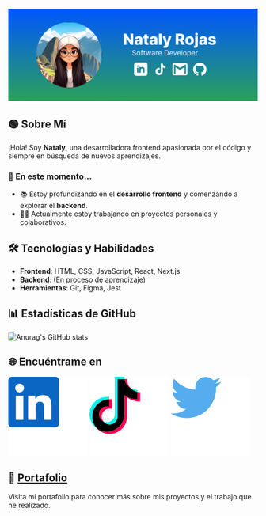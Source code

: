 ![Portada](./social-media/graph.png)

## 🟢 Sobre Mí
¡Hola! Soy **Nataly**, una desarrolladora frontend apasionada por el código y siempre en búsqueda de nuevos aprendizajes.

### 🚀 En este momento...
- 📚 Estoy profundizando en el **desarrollo frontend** y comenzando a explorar el **backend**.
- 👩‍💻 Actualmente estoy trabajando en proyectos personales y colaborativos.

## 🛠️ Tecnologías y Habilidades
- **Frontend**: HTML, CSS, JavaScript, React, Next.js
- **Backend**: (En proceso de aprendizaje)
- **Herramientas**: Git, Figma, Jest

## 📊 Estadísticas de GitHub
![Anurag's GitHub stats](https://github-readme-stats.vercel.app/api?username=natalyrojas5&show_icons=true&theme=transparent)

## 🌐 Encuéntrame en
[![LinkedIn](./social-media/linkedin.svg)](https://www.linkedin.com/in/nataly-rojas/) 
[![TikTok](./social-media/tiktok.svg)](https://www.tiktok.com/@frontendgreen) 
[![Twitter](./social-media/twitter.svg)](https://twitter.com/natalyrojasdev)

## 💼 [Portafolio](https://portafolio-natdev-inky.vercel.app/)
Visita mi portafolio para conocer más sobre mis proyectos y el trabajo que he realizado.
